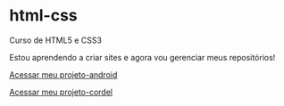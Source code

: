 # html-css
 Curso de HTML5 e CSS3

Estou aprendendo a criar sites e agora vou gerenciar meus repositórios!

<a href="https://matheus-tiago.github.io/projeto-android/" target="_blank">Acessar meu projeto-android</a>

<a href="https://matheus-tiago.github.io/ProjetoCordel/" target="_blank">Acessar meu projeto-cordel</a>